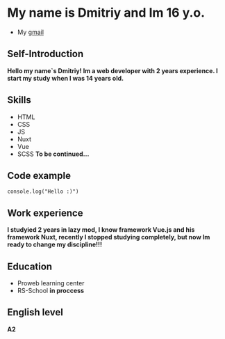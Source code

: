 # My name is Dmitriy and Im 16 y.o.

- My [gmail](https://mail.google.com/)

## Self-Introduction 

__Hello my name`s Dmitriy! Im a web developer with 2 years experience. I start my study when I was 14 years old.__

## Skills

* HTML
* CSS
* JS
* Nuxt
* Vue
* SCSS
__To be continued...__

## Code example

`console.log("Hello :)")`

## Work experience

__I studyied 2 years in lazy mod, I know framework Vue.js and his framework Nuxt, recently I stopped studying completely, but now Im ready to change my discipline!!!__

## Education

* Proweb learning center
* RS-School __in proccess__

## English level

__A2__
